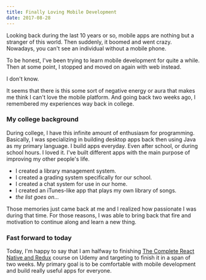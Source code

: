 ```yaml
---
title: Finally Loving Mobile Development
date: 2017-08-28
---
```


Looking back during the last 10 years or so, mobile apps are nothing but a stranger of this
world. Then suddenly, it boomed and went crazy. Nowadays, you can't see an individual without
a mobile phone.

To be honest, I've been trying to learn mobile development for quite a while. Then at
some point, I stopped and moved on again with web instead.

I don't know.

It seems that there is this some sort of negative energy or aura that makes me think I can't love
the mobile platform. And going back two weeks ago, I remembered my experiences way back in college.

### My college background

During college, I have this infinite amount of enthusiasm for programming. Basically, I was
specializing in building desktop apps back then using Java as my primary language. I build
apps everyday. Even after school, or during school hours. I loved it. I've built different
apps with the main purpose of improving my other people's life.

- I created a library management system.
- I created a grading system specifically for our school.
- I created a chat system for use in our home.
- I created an iTunes-like app that plays my own library of songs.
- *the list goes on...*

Those memories just came back at me and I realized how passionate I was during that time. For those
reasons, I was able to bring back that fire and motivation to continue along and learn a new thing.

### Fast forward to today

Today, I'm happy to say that I am halfway to finishing [The Complete React Native and Redux](https://www.udemy.com/the-complete-react-native-and-redux-course) course
on Udemy and targeting to finish it in a span of two weeks. My primary goal is to be comfortable with
mobile development and build really useful apps for everyone.
